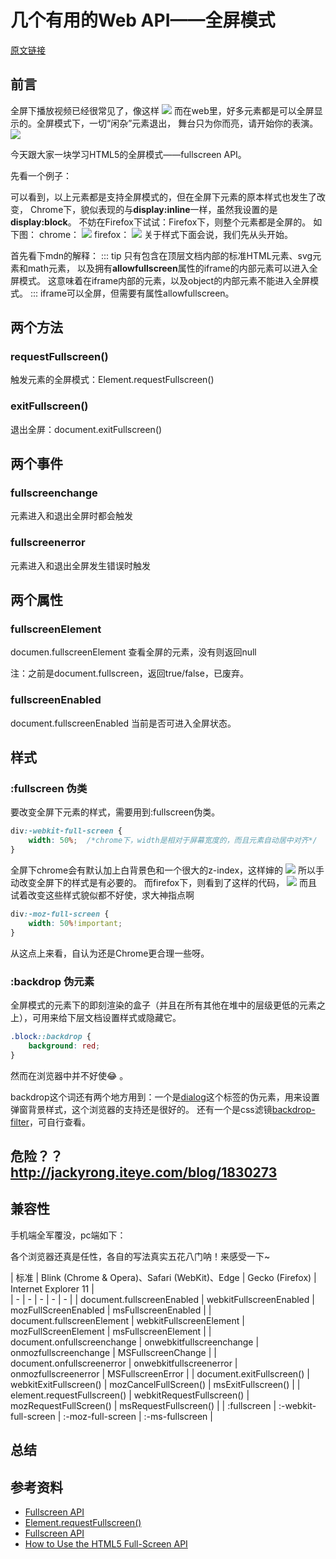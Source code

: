 # 几个有用的Web API——全屏模式

[原文链接](https://denzel.netlify.com/js/useful_webapis_fullscreen.html?_=0987654334523)

## 前言
全屏下播放视频已经很常见了，像这样
![](http://p8rbt50i2.bkt.clouddn.com/fullscreen.jpeg)
而在web里，好多元素都是可以全屏显示的。全屏模式下，一切“闲杂”元素退出，
舞台只为你而亮，请开始你的表演。
![](http://p8rbt50i2.bkt.clouddn.com/blogtimg.jpeg)

今天跟大家一块学习HTML5的全屏模式——fullscreen API。

先看一个例子：
<WebAPIs-FullScreen1/>

可以看到，以上元素都是支持全屏模式的，但在全屏下元素的原本样式也发生了改变，
Chrome下，貌似表现的与**display:inline**一样，虽然我设置的是**display:block**。
不妨在Firefox下试试：Firefox下，则整个元素都是全屏的。
如下图：
chrome：
![](http://p8rbt50i2.bkt.clouddn.com/fullscreen002.png)
firefox：
![](http://p8rbt50i2.bkt.clouddn.com/fullscreen003.png)
关于样式下面会说，我们先从头开始。

首先看下mdn的解释：
::: tip 
只有包含在顶层文档内部的标准HTML元素、svg元素和math元素，
以及拥有**allowfullscreen**属性的iframe的内部元素可以进入全屏模式。
这意味着在iframe内部的元素，以及object的内部元素不能进入全屏模式。
:::
iframe可以全屏，但需要有属性allowfullscreen。

## 两个方法

### requestFullscreen()
触发元素的全屏模式：Element.requestFullscreen()

### exitFullscreen()
退出全屏：document.exitFullscreen()

## 两个事件

### fullscreenchange
元素进入和退出全屏时都会触发

### fullscreenerror
元素进入和退出全屏发生错误时触发

## 两个属性

### fullscreenElement
documen.fullscreenElement 查看全屏的元素，没有则返回null

注：之前是document.fullscreen，返回true/false，已废弃。

### fullscreenEnabled
document.fullscreenEnabled 当前是否可进入全屏状态。

## 样式

### :fullscreen 伪类

要改变全屏下元素的样式，需要用到:fullscreen伪类。
```css
div:-webkit-full-screen {
	width: 50%;  /*chrome下，width是相对于屏幕宽度的，而且元素自动居中对齐*/
}
```

全屏下chrome会有默认加上白背景色和一个很大的z-index，这样婶的
![](http://p8rbt50i2.bkt.clouddn.com/blogfullscreen001.png)
所以手动改变全屏下的样式是有必要的。
而firefox下，则看到了这样的代码，
![](http://p8rbt50i2.bkt.clouddn.com/fullscreen004.png)
而且试着改变这些样式貌似都不好使，求大神指点啊
```css
div:-moz-full-screen {
	width: 50%!important; 
}
```
从这点上来看，自认为还是Chrome更合理一些呀。

### :backdrop 伪元素
全屏模式的元素下的即刻渲染的盒子（并且在所有其他在堆中的层级更低的元素之上），可用来给下层文档设置样式或隐藏它。
```css
.block::backdrop {
    background: red;
}
```
然而在浏览器中并不好使:joy: 。
<WebAPIs-FullScreen2/>

backdrop这个词还有两个地方用到：一个是[dialog](https://developer.mozilla.org/zh-CN/docs/Web/HTML/Element/dialog)这个标签的伪元素，用来设置弹窗背景样式，这个浏览器的支持还是很好的。
还有一个是css滤镜[backdrop-filter](https://developer.mozilla.org/zh-CN/docs/Web/CSS/backdrop-filter)，可自行查看。

## 危险？？http://jackyrong.iteye.com/blog/1830273

## 兼容性
手机端全军覆没，pc端如下：

各个浏览器还真是任性，各自的写法真实五花八门呐！来感受一下~

| 标准 | Blink (Chrome & Opera)、Safari (WebKit)、Edge | Gecko (Firefox) | Internet Explorer 11 |  
| -   | -  | -  | - | - |
| document.fullscreenEnabled | webkitFullscreenEnabled | mozFullScreenEnabled | msFullscreenEnabled |
| document.fullscreenElement | webkitFullscreenElement | mozFullScreenElement | msFullscreenElement | 
| document.onfullscreenchange | onwebkitfullscreenchange | onmozfullscreenchange | MSFullscreenChange | 
| document.onfullscreenerror | onwebkitfullscreenerror | onmozfullscreenerror | MSFullscreenError | 
| document.exitFullscreen()	 | webkitExitFullscreen() | mozCancelFullScreen() | msExitFullscreen() | 
| element.requestFullscreen() | webkitRequestFullscreen() | mozRequestFullScreen() | msRequestFullscreen() |
| :fullscreen | :-webkit-full-screen | :-moz-full-screen | :-ms-fullscreen |


## 总结


## 参考资料
- [Fullscreen API](https://developer.mozilla.org/en-US/docs/Web/API/Fullscreen_API)
- [Element.requestFullscreen()](https://developer.mozilla.org/zh-CN/docs/Web/API/Element/requestFullScreen)
- [Fullscreen API](https://fullscreen.spec.whatwg.org/)
- [How to Use the HTML5 Full-Screen API](https://www.sitepoint.com/html5-full-screen-api/)
